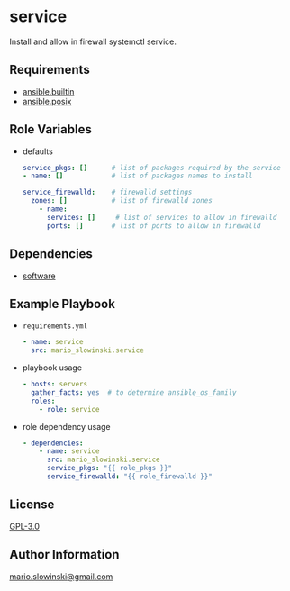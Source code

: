 service
=========

Install and allow in firewall systemctl service.

Requirements
------------

* [ansible.builtin](https://docs.ansible.com/ansible/latest/collections/ansible/builtin/index.html)
* [ansible.posix](https://docs.ansible.com/ansible/latest/collections/ansible/posix/index.html)

Role Variables
--------------

* defaults

  ```yaml
  service_pkgs: []      # list of packages required by the service
  - name: []            # list of packages names to install

  service_firewalld:    # firewalld settings
    zones: []           # list of firewalld zones
      - name:
        services: []     # list of services to allow in firewalld
        ports: []       # list of ports to allow in firewalld
  ```

Dependencies
------------

* [software](https://galaxy.ansible.com/mario_slowinski/software)

Example Playbook
----------------

* `requirements.yml`

  ```yaml
  - name: service
    src: mario_slowinski.service
  ```

* playbook usage

  ```yaml
  - hosts: servers
    gather_facts: yes  # to determine ansible_os_family
    roles:
      - role: service
  ```

* role dependency usage

  ```yaml
  - dependencies:
      - name: service
        src: mario_slowinski.service
        service_pkgs: "{{ role_pkgs }}"
        service_firewalld: "{{ role_firewalld }}"
  ```

License
-------

[GPL-3.0](https://www.gnu.org/licenses/gpl-3.0.html)

Author Information
------------------

[mario.slowinski@gmail.com](mailto:mario.slowinski@gmail.com)
